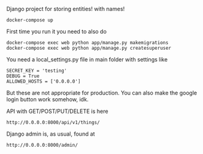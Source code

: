 Django project for storing entities! with names!

    docker-compose up

First time you run it you need to also do

    docker-compose exec web python app/manage.py makemigrations
    docker-compose exec web python app/manage.py createsuperuser

You need a local_settings.py file in main folder with settings like

    SECRET_KEY = 'testing'
    DEBUG = True
    ALLOWED_HOSTS = ['0.0.0.0']

But these are not appropriate for production. You can also make the google login button work somehow, idk.

API with GET/POST/PUT/DELETE is here

    http://0.0.0.0:8000/api/v1/things/

Django admin is, as usual, found at

    http://0.0.0.0:8000/admin/
